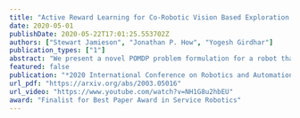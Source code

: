```yaml
---
title: "Active Reward Learning for Co-Robotic Vision Based Exploration in Bandwidth Limited Environments"
date: 2020-05-01
publishDate: 2020-05-22T17:01:25.553702Z
authors: ["Stewart Jamieson", "Jonathan P. How", "Yogesh Girdhar"]
publication_types: ["1"]
abstract: "We present a novel POMDP problem formulation for a robot that must autonomously decide where to go to collect new and scientifically relevant images, given a limited ability to communicate with its human operator. From this formulation we derive constraints and design principles for the observation model, reward model, and communication strategy of such a robot, exploring techniques to deal with the very high-dimensional observation space and scarcity of relevant training data. We introduce a novel active reward learning strategy based on making queries to help the robot minimize path ``regret'' online and evaluate it for suitability in autonomous visual exploration through simulations. We demonstrate that, in some bandwidth limited environments, this novel regret-based criterion enables the robotic explorer to collect up to 17% more reward per mission than the next-best criterion."
featured: false
publication: "*2020 International Conference on Robotics and Automation*"
url_pdf: "https://arxiv.org/abs/2003.05016"
url_video: "https://www.youtube.com/watch?v=NH1G8u2hbEU"
award: "Finalist for Best Paper Award in Service Robotics"
---
```


